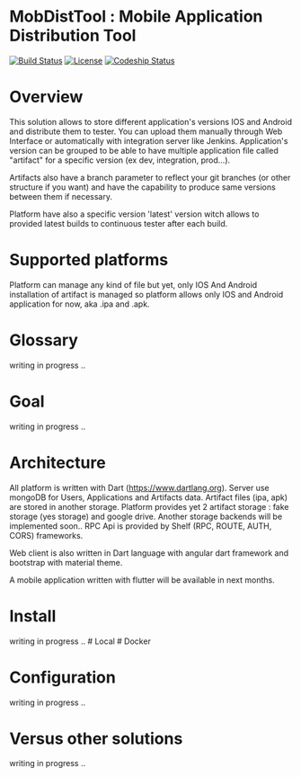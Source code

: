 # MobDistTool : Mobile Application Distribution Tool

[![Build Status](https://travis-ci.org/rgroult/MobDistTool.svg?branch=master)](https://travis-ci.org/rgroult/MobDistTool)
[![License](http://img.shields.io/:license-mit-blue.svg)](https://github.com/codeship/documentation/blob/master/LICENSE.md)
[![Codeship Status](https://codeship.com/projects/dc7cfa30-5957-0133-768c-4255fd5efb39/status?branch=master)](https://codeship.com/projects/109988)


# Overview

This solution allows to store different application's versions IOS and Android and distribute them to tester. 
You can upload them manually through Web Interface or automatically with integration server like Jenkins. 
Application's version can be grouped to be able to have multiple application file called "artifact" for a specific version (ex dev, integration, prod...).

Artifacts also have a branch parameter to reflect your git branches (or other structure if you want) and have the capability to produce same versions between them if necessary.

Platform have also a specific version 'latest' version witch allows to provided latest builds to continuous tester after each build.

# Supported platforms

Platform can manage any kind of file but yet, only IOS And Android installation of artifact is managed so platform allows only IOS and Android application for now, aka .ipa and .apk. 

# Glossary
writing in progress ..

# Goal
writing in progress ..
# Architecture

All platform is written with Dart (https://www.dartlang.org). Server use mongoDB for Users, Applications and Artifacts data. Artifact files (ipa, apk) are stored in another storage.
Platform provides yet 2 artifact storage : fake storage (yes storage) and google drive. Another storage backends will be implemented soon..
RPC Api is provided by Shelf (RPC, ROUTE, AUTH, CORS) frameworks.

Web client is also written in Dart language with angular dart framework and bootstrap with material theme.

A mobile application written with flutter will be available in next months.

# Install
writing in progress ..
    # Local
    # Docker
    
# Configuration
writing in progress ..
# Versus other solutions

  writing in progress ..